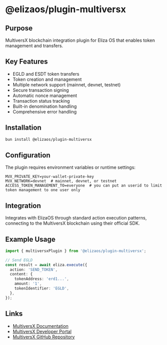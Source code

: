 # @elizaos/plugin-multiversx

## Purpose

MultiversX blockchain integration plugin for Eliza OS that enables token management and transfers.

## Key Features

- EGLD and ESDT token transfers
- Token creation and management
- Multiple network support (mainnet, devnet, testnet)
- Secure transaction signing
- Automatic nonce management
- Transaction status tracking
- Built-in denomination handling
- Comprehensive error handling

## Installation

```bash
bun install @elizaos/plugin-multiversx
```

## Configuration

The plugin requires environment variables or runtime settings:

```env
MVX_PRIVATE_KEY=your-wallet-private-key
MVX_NETWORK=devnet  # mainnet, devnet, or testnet
ACCESS_TOKEN_MANAGEMENT_TO=everyone  # you can put an userid to limit token management to one user only
```

## Integration

Integrates with ElizaOS through standard action execution patterns, connecting to the MultiversX blockchain using their official SDK.

## Example Usage

```typescript
import { multiversxPlugin } from '@elizaos/plugin-multiversx';

// Send EGLD
const result = await eliza.execute({
  action: 'SEND_TOKEN',
  content: {
    tokenAddress: 'erd1...',
    amount: '1',
    tokenIdentifier: 'EGLD',
  },
});
```

## Links

- [MultiversX Documentation](https://docs.multiversx.com/)
- [MultiversX Developer Portal](https://docs.multiversx.com/developers/overview/)
- [MultiversX GitHub Repository](https://github.com/multiversx/mx-sdk-js)
